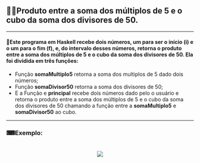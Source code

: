 ## :man_technologist:Produto entre a soma dos múltiplos de 5 e o cubo da soma dos divisores de 50.
---
#### 📝Este programa em Haskell recebe dois números, um para ser o início (**i**) e o um para o fim (**f**), e, do intervalo desses números, retorna o produto entre a soma dos múltiplos de 5 e o cubo da soma dos divisores de 50. Ela foi dividida em três funções:

- Função **somaMultiplo5** retorna a soma dos multiplos de 5 dado dois números;
- Função **somaDivisor50** retorna a soma dos divisores de 50;
- E a Função e **principal** recebe dois números dado pelo o usuário e retorna o produto entre a soma dos múltiplos de 5 e o cubo da soma dos divisores de 50 chamando a função entre a **somaMultiplo5** e **somaDivisor50** ao cubo.
---
### ⌨Exemplo:

<h1 align="center">
  <img src="https://github.com/JoseMayke/Soma-m-ltiplos-de-5-e-o-cubo-da-soma-dos-divisores-de-50/blob/master/Exemplo.png" />
</h1>
